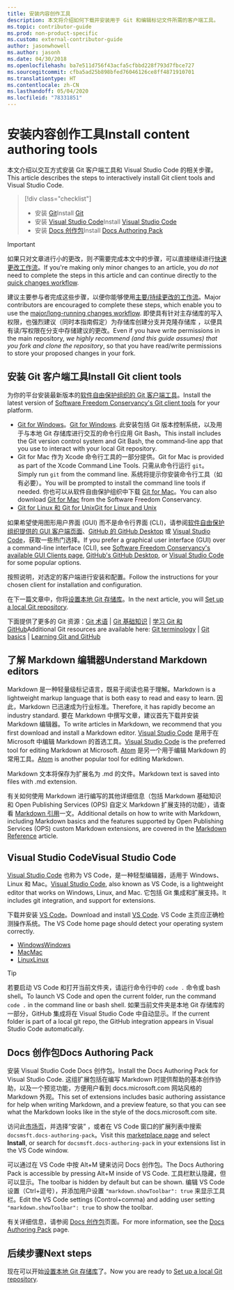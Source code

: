 ```yaml
---
title: 安装内容创作工具
description: 本文将介绍如何下载并安装用于 Git 和编辑标记文件所需的客户端工具。
ms.topic: contributor-guide
ms.prod: non-product-specific
ms.custom: external-contributor-guide
author: jasonwhowell
ms.author: jasonh
ms.date: 04/30/2018
ms.openlocfilehash: ba7e511d756f43acfa5cfbbd228f793d7fbce727
ms.sourcegitcommit: cfba5ad25b898bfed76046126ce8ff4871910701
ms.translationtype: HT
ms.contentlocale: zh-CN
ms.lasthandoff: 05/04/2020
ms.locfileid: "78331851"
---
```

# <a name="install-content-authoring-tools"></a><span data-ttu-id="c76cd-103">安装内容创作工具</span><span class="sxs-lookup"><span data-stu-id="c76cd-103">Install content authoring tools</span></span>

<span data-ttu-id="c76cd-104">本文介绍以交互方式安装 Git 客户端工具和 Visual Studio Code 的相关步骤。</span><span class="sxs-lookup"><span data-stu-id="c76cd-104">This article describes the steps to interactively install Git client tools and Visual Studio Code.</span></span>
> [!div class="checklist"]
> * <span data-ttu-id="c76cd-105">安装 [Git](https://git-scm.com/)</span><span class="sxs-lookup"><span data-stu-id="c76cd-105">Install [Git](https://git-scm.com/)</span></span>
> * <span data-ttu-id="c76cd-106">安装 [Visual Studio Code](https://code.visualstudio.com/)</span><span class="sxs-lookup"><span data-stu-id="c76cd-106">Install [Visual Studio Code](https://code.visualstudio.com/)</span></span>
> * <span data-ttu-id="c76cd-107">安装 [Docs 创作包](https://marketplace.visualstudio.com/items?itemName=docsmsft.docs-authoring-pack)</span><span class="sxs-lookup"><span data-stu-id="c76cd-107">Install [Docs Authoring Pack](https://marketplace.visualstudio.com/items?itemName=docsmsft.docs-authoring-pack)</span></span>

>[!IMPORTANT]
> <span data-ttu-id="c76cd-108">如果只对文章进行小的更改，则*不*需要完成本文中的步骤，可以直接继续进行[快速更改工作流](index.md#quick-edits-to-existing-documents)。</span><span class="sxs-lookup"><span data-stu-id="c76cd-108">If you're making only minor changes to an article, you *do not* need to complete the steps in this article and can continue directly to the [quick changes workflow](index.md#quick-edits-to-existing-documents).</span></span>
>
> <span data-ttu-id="c76cd-109">建议主要参与者完成这些步骤，以便你能够使用[主要/持续更改的工作流](how-to-write-workflows-major.md)。</span><span class="sxs-lookup"><span data-stu-id="c76cd-109">Major contributors are encouraged to complete these steps, which enable you to use the [major/long-running changes workflow](how-to-write-workflows-major.md).</span></span> <span data-ttu-id="c76cd-110">即使具有针对主存储库的写入权限，也强烈建议（同时本指南假定）为存储库创建分支并克隆存储库  ，以便具有读/写权限在分支中存储建议的更改。</span><span class="sxs-lookup"><span data-stu-id="c76cd-110">Even if you have write permissions in the main repository, *we highly recommend (and this guide assumes) that you fork and clone the repository*, so that you have read/write permissions to store your proposed changes in your fork.</span></span>

## <a name="install-git-client-tools"></a><span data-ttu-id="c76cd-111">安装 Git 客户端工具</span><span class="sxs-lookup"><span data-stu-id="c76cd-111">Install Git client tools</span></span> 

 <span data-ttu-id="c76cd-112">为你的平台安装最新版本的[软件自由保护组织的 Git 客户端工具](https://git-scm.com/download/)。</span><span class="sxs-lookup"><span data-stu-id="c76cd-112">Install the latest version of [Software Freedom Conservancy's Git client tools](https://git-scm.com/download/) for your platform.</span></span> 

* <span data-ttu-id="c76cd-113">[Git for Windows](https://git-scm.com/download/win)。</span><span class="sxs-lookup"><span data-stu-id="c76cd-113">[Git for Windows](https://git-scm.com/download/win).</span></span> <span data-ttu-id="c76cd-114">此安装包括 Git 版本控制系统，以及用于与本地 Git 存储库进行交互的命令行应用 Git Bash。</span><span class="sxs-lookup"><span data-stu-id="c76cd-114">This install includes the Git version control system and Git Bash, the command-line app that you use to interact with your local Git repository.</span></span>
* <span data-ttu-id="c76cd-115">Git for Mac 作为 Xcode 命令行工具的一部分提供。</span><span class="sxs-lookup"><span data-stu-id="c76cd-115">Git for Mac is provided as part of the Xcode Command Line Tools.</span></span> <span data-ttu-id="c76cd-116">只需从命令行运行 `git`。</span><span class="sxs-lookup"><span data-stu-id="c76cd-116">Simply run `git` from the command line.</span></span> <span data-ttu-id="c76cd-117">系统将提示你安装命令行工具（如有必要）。</span><span class="sxs-lookup"><span data-stu-id="c76cd-117">You will be prompted to install the command line tools if needed.</span></span> <span data-ttu-id="c76cd-118">你也可以从软件自由保护组织中下载 [Git for Mac](https://git-scm.com/download/mac)。</span><span class="sxs-lookup"><span data-stu-id="c76cd-118">You can also download [Git for Mac](https://git-scm.com/download/mac) from the Software Freedom Conservancy.</span></span>
* [<span data-ttu-id="c76cd-119">Git for Linux 和 Git for Unix</span><span class="sxs-lookup"><span data-stu-id="c76cd-119">Git for Linux and Unix</span></span>](https://git-scm.com/download/linux)

<span data-ttu-id="c76cd-120">如果希望使用图形用户界面 (GUI) 而不是命令行界面 (CLI)，请参阅[软件自由保护组织提供的 GUI 客户端页面](https://git-scm.com/downloads/guis)、[GitHub 的 GitHub Desktop](https://desktop.github.com/) 或 [Visual Studio Code](https://www.visualstudio.com/products/code-vs.aspx)，获取一些热门选择。</span><span class="sxs-lookup"><span data-stu-id="c76cd-120">If you prefer a graphical user interface (GUI) over a command-line interface (CLI), see [Software Freedom Conservancy's available GUI Clients page](https://git-scm.com/downloads/guis), [GitHub's GitHub Desktop](https://desktop.github.com/), or [Visual Studio Code](https://www.visualstudio.com/products/code-vs.aspx) for some popular options.</span></span>

<span data-ttu-id="c76cd-121">按照说明，对选定的客户端进行安装和配置。</span><span class="sxs-lookup"><span data-stu-id="c76cd-121">Follow the instructions for your chosen client for installation and configuration.</span></span>

<span data-ttu-id="c76cd-122">在下一篇文章中，你将[设置本地 Git 存储库](get-started-setup-local.md)。</span><span class="sxs-lookup"><span data-stu-id="c76cd-122">In the next article, you will [Set up a local Git repository](get-started-setup-local.md).</span></span>

   <span data-ttu-id="c76cd-123">下面提供了更多的 Git 资源：[Git 术语](https://help.github.com/articles/github-glossary) | [Git 基础知识](https://git-scm.com/book/en/v2/Getting-Started-Git-Basics) | [学习 Git 和 GitHub](https://help.github.com/articles/good-resources-for-learning-git-and-github/)</span><span class="sxs-lookup"><span data-stu-id="c76cd-123">Additional Git resources are available here: [Git terminology](https://help.github.com/articles/github-glossary) | [Git basics](https://git-scm.com/book/en/v2/Getting-Started-Git-Basics) | [Learning Git and GitHub](https://help.github.com/articles/good-resources-for-learning-git-and-github/)</span></span>

## <a name="understand-markdown-editors"></a><span data-ttu-id="c76cd-124">了解 Markdown 编辑器</span><span class="sxs-lookup"><span data-stu-id="c76cd-124">Understand Markdown editors</span></span>

<span data-ttu-id="c76cd-125">Markdown 是一种轻量级标记语言，既易于阅读也易于理解。</span><span class="sxs-lookup"><span data-stu-id="c76cd-125">Markdown is a lightweight markup language that is both easy to read and easy to learn.</span></span> <span data-ttu-id="c76cd-126">因此，Markdown 已迅速成为行业标准。</span><span class="sxs-lookup"><span data-stu-id="c76cd-126">Therefore, it has rapidly become an industry standard.</span></span> <span data-ttu-id="c76cd-127">要在 Markdown 中撰写文章，建议首先下载并安装 Markdown 编辑器。</span><span class="sxs-lookup"><span data-stu-id="c76cd-127">To write articles in Markdown, we recommend that you first download and install a Markdown editor.</span></span>  <span data-ttu-id="c76cd-128">[Visual Studio Code](https://code.visualstudio.com/) 是用于在 Microsoft 中编辑 Markdown 的首选工具。</span><span class="sxs-lookup"><span data-stu-id="c76cd-128">[Visual Studio Code](https://code.visualstudio.com/) is the preferred tool for editing Markdown at Microsoft.</span></span> <span data-ttu-id="c76cd-129">[Atom](https://atom.io) 是另一个用于编辑 Markdown 的常用工具。</span><span class="sxs-lookup"><span data-stu-id="c76cd-129">[Atom](https://atom.io) is another popular tool for editing Markdown.</span></span>

<span data-ttu-id="c76cd-130">Markdown 文本将保存为扩展名为 .md 的文件。</span><span class="sxs-lookup"><span data-stu-id="c76cd-130">Markdown text is saved into files with .md extension.</span></span>

<span data-ttu-id="c76cd-131">有关如何使用 Markdown 进行编写的其他详细信息（包括 Markdown 基础知识和 Open Publishing Services (OPS) 自定义 Markdown 扩展支持的功能），请查看 [Markdown 引用](markdown-reference.md)一文。</span><span class="sxs-lookup"><span data-stu-id="c76cd-131">Additional details on how to write with Markdown, including Markdown basics and the features supported by Open Publishing Services (OPS) custom Markdown extensions, are covered in the [Markdown Reference](markdown-reference.md) article.</span></span>

## <a name="visual-studio-code"></a><span data-ttu-id="c76cd-132">Visual Studio Code</span><span class="sxs-lookup"><span data-stu-id="c76cd-132">Visual Studio Code</span></span>

<span data-ttu-id="c76cd-133">[Visual Studio Code](https://code.visualstudio.com/) 也称为 VS Code，是一种轻型编辑器，适用于 Windows、Linux 和 Mac。</span><span class="sxs-lookup"><span data-stu-id="c76cd-133">[Visual Studio Code](https://code.visualstudio.com/), also known as VS Code, is a lightweight editor that works on Windows, Linux, and Mac.</span></span> <span data-ttu-id="c76cd-134">它包括 Git 集成和扩展支持。</span><span class="sxs-lookup"><span data-stu-id="c76cd-134">It includes git integration, and support for extensions.</span></span>

<span data-ttu-id="c76cd-135">下载并安装 [VS Code](https://code.visualstudio.com/)。</span><span class="sxs-lookup"><span data-stu-id="c76cd-135">Download and install [VS Code](https://code.visualstudio.com/).</span></span> <span data-ttu-id="c76cd-136">VS Code 主页应正确检测操作系统。</span><span class="sxs-lookup"><span data-stu-id="c76cd-136">The VS Code home page should detect your operating system correctly.</span></span>

- [<span data-ttu-id="c76cd-137">Windows</span><span class="sxs-lookup"><span data-stu-id="c76cd-137">Windows</span></span>](https://code.visualstudio.com/docs/setup/windows)
- [<span data-ttu-id="c76cd-138">Mac</span><span class="sxs-lookup"><span data-stu-id="c76cd-138">Mac</span></span>](https://code.visualstudio.com/docs/setup/mac)
- [<span data-ttu-id="c76cd-139">Linux</span><span class="sxs-lookup"><span data-stu-id="c76cd-139">Linux</span></span>](https://code.visualstudio.com/docs/setup/linux)

> [!TIP]
> <span data-ttu-id="c76cd-140">若要启动 VS Code 和打开当前文件夹，请运行命令行中的 `code .` 命令或 bash shell。</span><span class="sxs-lookup"><span data-stu-id="c76cd-140">To launch VS Code and open the current folder, run the command `code .` in the command line or bash shell.</span></span> <span data-ttu-id="c76cd-141">如果当前文件夹是本地 Git 存储库的一部分，GitHub 集成将在 Visual Studio Code 中自动显示。</span><span class="sxs-lookup"><span data-stu-id="c76cd-141">If the current folder is part of a local git repo, the GitHub integration appears in Visual Studio Code automatically.</span></span>

## <a name="docs-authoring-pack"></a><span data-ttu-id="c76cd-142">Docs 创作包</span><span class="sxs-lookup"><span data-stu-id="c76cd-142">Docs Authoring Pack</span></span>
<span data-ttu-id="c76cd-143">安装 Visual Studio Code Docs 创作包。</span><span class="sxs-lookup"><span data-stu-id="c76cd-143">Install the Docs Authoring Pack for Visual Studio Code.</span></span> <span data-ttu-id="c76cd-144">这组扩展包括在编写 Markdown 时提供帮助的基本创作协助，以及一个预览功能，方便用户看到 docs.microsoft.com 网站风格的 Markdown 外观。</span><span class="sxs-lookup"><span data-stu-id="c76cd-144">This set of extensions includes basic authoring assistance for help when writing Markdown, and a preview feature, so that you can see what the Markdown looks like in the style of the docs.microsoft.com site.</span></span>

   <span data-ttu-id="c76cd-145">访问此[市场页](https://marketplace.visualstudio.com/items?itemName=docsmsft.docs-authoring-pack)，并选择“安装”  ，或者在 VS Code 窗口的扩展列表中搜索 `docsmsft.docs-authoring-pack`。</span><span class="sxs-lookup"><span data-stu-id="c76cd-145">Visit this [marketplace page](https://marketplace.visualstudio.com/items?itemName=docsmsft.docs-authoring-pack) and select **Install**, or search for `docsmsft.docs-authoring-pack` in your extensions list in the VS Code window.</span></span> 

   <span data-ttu-id="c76cd-146">可以通过在 VS Code 中按 Alt+M 键来访问 Docs 创作包。</span><span class="sxs-lookup"><span data-stu-id="c76cd-146">The Docs Authoring Pack is accessible by pressing Alt+M inside of VS Code.</span></span> <span data-ttu-id="c76cd-147">工具栏默认隐藏，但可以显示。</span><span class="sxs-lookup"><span data-stu-id="c76cd-147">The toolbar is hidden by default but can be shown.</span></span> <span data-ttu-id="c76cd-148">编辑 VS Code 设置（Ctrl+逗号），并添加用户设置 `"markdown.showToolbar": true` 来显示工具栏。</span><span class="sxs-lookup"><span data-stu-id="c76cd-148">Edit the VS Code settings (Control+comma) and adding user setting `"markdown.showToolbar": true` to show the toolbar.</span></span>

   <span data-ttu-id="c76cd-149">有关详细信息，请参阅 [Docs 创作包](how-to-write-docs-auth-pack.md)页面。</span><span class="sxs-lookup"><span data-stu-id="c76cd-149">For more information, see the [Docs Authoring Pack](how-to-write-docs-auth-pack.md) page.</span></span>


## <a name="next-steps"></a><span data-ttu-id="c76cd-150">后续步骤</span><span class="sxs-lookup"><span data-stu-id="c76cd-150">Next steps</span></span>

<span data-ttu-id="c76cd-151">现在可以开始[设置本地 Git 存储库](get-started-setup-local.md)了。</span><span class="sxs-lookup"><span data-stu-id="c76cd-151">Now you are ready to [Set up a local Git repository](get-started-setup-local.md).</span></span>
